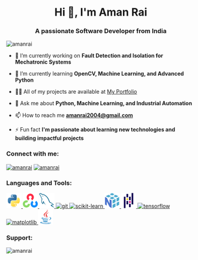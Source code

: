 <h1 align="center">Hi 👋, I'm Aman Rai</h1>
<h3 align="center">A passionate Software Developer from India</h3>

<p align="left"> <img src="https://komarev.com/ghpvc/?username=amanrai&label=Profile%20views&color=0e75b6&style=flat" alt="amanrai" /> </p>

- 🔭 I’m currently working on **Fault Detection and Isolation for Mechatronic Systems**

- 🌱 I’m currently learning **OpenCV, Machine Learning, and Advanced Python**

- 👨‍💻 All of my projects are available at [My Portfolio](https://github.com/AmanRai)

- 💬 Ask me about **Python, Machine Learning, and Industrial Automation**

- 📫 How to reach me **amanrai2004@gmail.com**

- ⚡ Fun fact **I'm passionate about learning new technologies and building impactful projects**

<h3 align="left">Connect with me:</h3>
<p align="left">
<a href="https://www.linkedin.com/in/amanrai2004/" target="blank"><img align="center" src="https://cdn.jsdelivr.net/npm/simple-icons@3.1.0/icons/linkedin.svg" alt="amanrai" height="30" width="40" /></a>
<a href="https://www.instagram.com/____aman_rai____/" target="blank"><img align="center" src="https://cdn.jsdelivr.net/npm/simple-icons@3.1.0/icons/instagram.svg" alt="amanrai" height="30" width="40" /></a>
</p>

<h3 align="left">Languages and Tools:</h3>
<p align="left"> 
<a href="https://www.python.org" target="_blank"> <img src="https://raw.githubusercontent.com/devicons/devicon/master/icons/python/python-original.svg" alt="python" width="40" height="40"/> </a> 
<a href="https://opencv.org/" target="_blank"> <img src="https://raw.githubusercontent.com/devicons/devicon/master/icons/opencv/opencv-original.svg" alt="opencv" width="40" height="40"/> </a> 
<a href="https://www.mysql.com/" target="_blank"> <img src="https://raw.githubusercontent.com/devicons/devicon/master/icons/mysql/mysql-original.svg" alt="mysql" width="40" height="40"/> </a> 
<a href="https://git-scm.com/" target="_blank"> <img src="https://www.vectorlogo.zone/logos/git-scm/git-scm-icon.svg" alt="git" width="40" height="40"/> </a> 
<a href="https://scikit-learn.org/" target="_blank"> <img src="https://raw.githubusercontent.com/scikit-learn/scikit-learn/main/doc/logos/scikit-learn-logo.png" alt="scikit-learn" width="40" height="40"/> </a> 
<a href="https://numpy.org/" target="_blank"> <img src="https://raw.githubusercontent.com/devicons/devicon/master/icons/numpy/numpy-original.svg" alt="numpy" width="40" height="40"/> </a> 
<a href="https://pandas.pydata.org/" target="_blank"> <img src="https://raw.githubusercontent.com/devicons/devicon/master/icons/pandas/pandas-original.svg" alt="pandas" width="40" height="40"/> </a> 
<a href="https://www.tensorflow.org/" target="_blank"> <img src="https://www.vectorlogo.zone/logos/tensorflow/tensorflow-icon.svg" alt="tensorflow" width="40" height="40"/> </a> 
<a href="https://matplotlib.org/" target="_blank"> <img src="https://matplotlib.org/_static/images/logo2.svg" alt="matplotlib" width="40" height="40"/> </a>
<a href="https://www.java.com/" target="_blank"> <img src="https://raw.githubusercontent.com/devicons/devicon/master/icons/java/java-original.svg" alt="java" width="40" height="40"/> </a>
</p>

<h3 align="left">Support:</h3>
<p><a href="https://www.buymeacoffee.com/amanrai"> <img align="left" src="https://cdn.buymeacoffee.com/buttons/v2/default-yellow.png" height="50" width="210" alt="amanrai" /></a></p><br><br>
